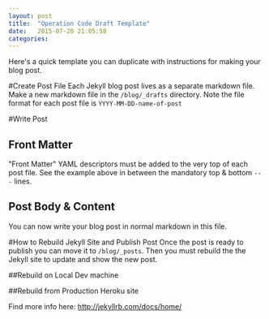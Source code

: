 ```yaml
---
layout: post
title:  "Operation Code Draft Template"
date:   2015-07-20 21:05:58
categories:
---
```

Here's a quick template you can duplicate with instructions for making your blog post.

#Create Post File
Each Jekyll blog post lives as a separate markdown file. Make a new markdown file in the `/blog/_drafts` directory. Note the file format for each post file is `YYYY-MM-DD-name-of-post`

#Write Post
## Front Matter
"Front Matter" YAML descriptors must be added to the very top of each post file. See the example above in between the mandatory top & bottom `---` lines.

## Post Body & Content
You can now write your blog post in normal markdown in this file.

#How to Rebuild Jekyll Site and Publish Post
Once the post is ready to publish you can move it to `/blog/_posts`. Then you must rebuild the the Jekyll site to update and show the new post.

##Rebuild on Local Dev machine

##Rebuild from Production Heroku site

Find more info here: http://jekyllrb.com/docs/home/
